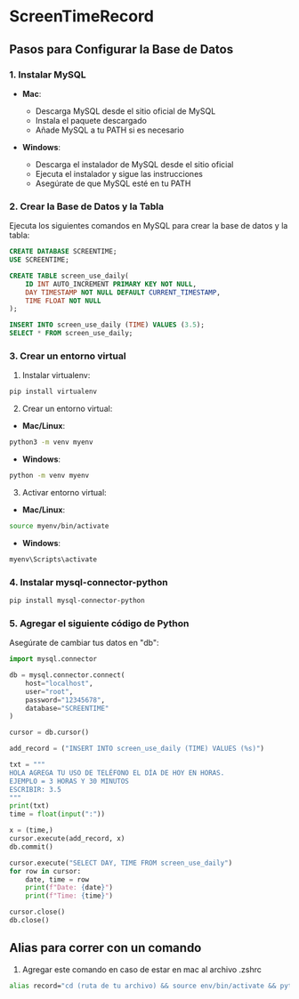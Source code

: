 # ScreenTimeRecord

## Pasos para Configurar la Base de Datos

### 1. Instalar MySQL
- **Mac**: 
  - Descarga MySQL desde el sitio oficial de MySQL
  - Instala el paquete descargado
  - Añade MySQL a tu PATH si es necesario

- **Windows**:
  - Descarga el instalador de MySQL desde el sitio oficial
  - Ejecuta el instalador y sigue las instrucciones
  - Asegúrate de que MySQL esté en tu PATH

### 2. Crear la Base de Datos y la Tabla
Ejecuta los siguientes comandos en MySQL para crear la base de datos y la tabla:

```sql
CREATE DATABASE SCREENTIME;
USE SCREENTIME;

CREATE TABLE screen_use_daily(
    ID INT AUTO_INCREMENT PRIMARY KEY NOT NULL,
    DAY TIMESTAMP NOT NULL DEFAULT CURRENT_TIMESTAMP,
    TIME FLOAT NOT NULL
);

INSERT INTO screen_use_daily (TIME) VALUES (3.5);
SELECT * FROM screen_use_daily;
```

### 3. Crear un entorno virtual
1. Instalar virtualenv:
```bash
pip install virtualenv
```

2. Crear un entorno virtual:
- **Mac/Linux**:
```bash
python3 -m venv myenv
```
- **Windows**:
```bash
python -m venv myenv
```

3. Activar entorno virtual:
- **Mac/Linux**:
```bash
source myenv/bin/activate
```
- **Windows**:
```bash
myenv\Scripts\activate
```

### 4. Instalar mysql-connector-python
```bash
pip install mysql-connector-python
```

### 5. Agregar el siguiente código de Python
Asegúrate de cambiar tus datos en "db":

```python
import mysql.connector

db = mysql.connector.connect(
    host="localhost",
    user="root",
    password="12345678",
    database="SCREENTIME"
)

cursor = db.cursor()

add_record = ("INSERT INTO screen_use_daily (TIME) VALUES (%s)")

txt = """
HOLA AGREGA TU USO DE TELÉFONO EL DÍA DE HOY EN HORAS.
EJEMPLO = 3 HORAS Y 30 MINUTOS
ESCRIBIR: 3.5
"""
print(txt)
time = float(input(":"))

x = (time,)
cursor.execute(add_record, x)
db.commit()

cursor.execute("SELECT DAY, TIME FROM screen_use_daily")
for row in cursor:
    date, time = row
    print(f"Date: {date}")
    print(f"Time: {time}")

cursor.close()
db.close()
```


## Alias para correr con un comando 
1. Agregar este comando en caso de estar en mac al archivo .zshrc
```bash
alias record="cd (ruta de tu archivo) && source env/bin/activate && python3 main.py"
```


